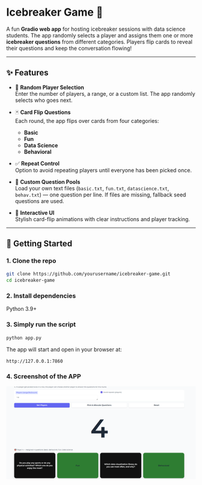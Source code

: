 # Icebreaker Game 🎉

A fun **Gradio web app** for hosting icebreaker sessions with data science students. The app randomly selects a player and assigns them one or more **icebreaker questions** from different categories. Players flip cards to reveal their questions and keep the conversation flowing!

---

## ✨ Features

- 🎲 **Random Player Selection**  
  Enter the number of players, a range, or a custom list. The app randomly selects who goes next.

- 🃏 **Card Flip Questions**  
  Each round, the app flips over cards from four categories:
  - **Basic**  
  - **Fun**  
  - **Data Science**  
  - **Behavioral**

- ✅ **Repeat Control**  
  Option to avoid repeating players until everyone has been picked once.

- 📜 **Custom Question Pools**  
  Load your own text files (`basic.txt`, `fun.txt`, `datascience.txt`, `behav.txt`) — one question per line. If files are missing, fallback seed questions are used.

- 🎨 **Interactive UI**  
  Stylish card-flip animations with clear instructions and player tracking.

---

## 🚀 Getting Started

### 1. Clone the repo
```bash
git clone https://github.com/yourusername/icebreaker-game.git
cd icebreaker-game
```

### 2. Install dependencies
Python 3.9+

### 3. Simply run the script
```bash
python app.py
```

The app will start and open in your browser at:
```bash
http://127.0.0.1:7860
```

### 4. Screenshot of the APP
![Demo Screenshot](demoscreenshot.png)


